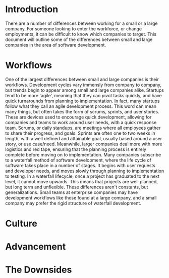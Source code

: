 # Introduction
There are a number of differences between working for a small or a large company. For someone looking to enter the workforce, or change employments, it can be difficult to know which companies to target. This document will outline some of the differences between small and large companies in the area of software development.
# Workflows
One of the largest differences between small and large companies is their workflows. Development cycles vary immensly from company to company, but trends begin to appear among small and large companies alike. 
Startups tend to be more 'agile', meaning that they can pivot tasks quickly, and have quick turnarounds from planning to implementation. In fact, many startups follow what they call an agile development process. This word can mean many things, but often takes the form of scrums, sprints, and user stories. These are devices used to encourage quick development, allowing for companies and teams to work around user needs, with a quick response team. Scrums, or daily standups, are meetings where all employees gather to share their progress, and goals. Sprints are often one to two weeks in length, with a well defined and attainable goal, usually based around a user story, or use case/need. 
Meanwhile, larger companies deal more with more logistics and red tape, ensuring that the planning process is entirely complete before moving on to implementation. Many companies subscribe to a waterfall method of software development, where the life cycle of software takes place in a number of stages. It begins with user requests and developer needs, and moves slowly through planning to implementation to testing. In a waterfall lifecycle, once a project has graduated to the next level, it cannot move upwards. This means that projects are well planned, but long term and unflexible. 
These differences aren't constants, but generalizations. Small teams at enterprise companies may have development workflows like those found at a large company, and a small company may prefer the rigid structure of waterfall development. 
# Culture

# Advancement

# The Downsides